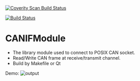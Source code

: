 <a href="https://scan.coverity.com/projects/shymaxtic-canifmodule">
  <img alt="Coverity Scan Build Status"
       src="https://scan.coverity.com/projects/19287/badge.svg"/>
</a>

[![Build Status](https://travis-ci.org/Shymaxtic/CANIFModule.svg?branch=master)](https://travis-ci.org/Shymaxtic/CANIFModule)

# CANIFModule
- The library module used to connect to POSIX CAN socket.
- Read/Write CAN frame at receive/transmit channel.
- Build by Makefile or Qt

Demo:
![output](https://user-images.githubusercontent.com/23006460/64430868-614b7700-d0e3-11e9-9aa6-5d8c061506c4.gif)
